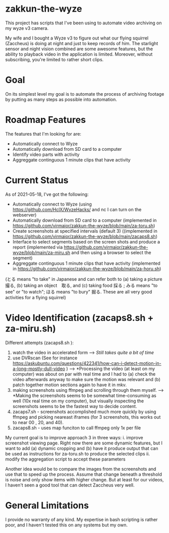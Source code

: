 # zakkun-the-wyze

This project has scripts that I've been using to automate video archiving on my wyze v3 camera. 

My wife and I bought a Wyze v3 to figure out what our flying squirrel (Zaccheus) is doing at night and just to keep records of him. The starlight sensor and night vision combined are some awesome features, but the ability to playback video in the application is limited. Moreover, without subscribing, you're limited to rather short clips.

# Goal

On its simplest level my goal is to automate the process of archiving footage by putting as many steps as possible into automation.


# Roadmap Features

The features that I'm looking for are:
* Automatically connect to Wyze
* Automatically download from SD card to a computer
* Identify video parts with activity
* Aggreggate continguous 1 minute clips that have activity


# Current Status 

As of 2021-05-18, I've got the following:
* Automatically connect to Wyze (using https://github.com/HclX/WyzeHacks/  and nc I can turn on the webserver)
* Automatically download from SD card to a computer (implemented in https://github.com/virmaior/zakkun-the-wyze/blob/main/za-toru.sh)
* Create screenshots at specified intervals (default 3) ((implemented in https://github.com/virmaior/zakkun-the-wyze/blob/main/zacaps8.sh)
* Interface to select segments based on the screen shots and produce a report (implemented via  https://github.com/virmaior/zakkun-the-wyze/blob/main/za-miru.sh and then using a browser to select the segment)
* Aggreggate continguous 1 minute clips that have activity (implemented in https://github.com/virmaior/zakkun-the-wyze/blob/main/za-horu.sh)

(とる means "to take" in Japanese and can refer both to (a) taking a picture　撮る, (b) taking an object　取る, and (c) taking food 採る ; みる means "to see" or "to watch"; ほる means "to bury" 掘る. These are all very good activities for a flying squirrel)

# Video Identification (zacaps8.sh + za-miru.sh)


Different attempts (zacaps8.sh ):
1. watch the video in accelerated form --> *Still takes quite a bit of time*
2. use DVRscan (See for instance https://askubuntu.com/questions/422341/how-can-i-detect-motion-in-a-long-mostly-dull-video ) --> *Processing the video (at least on my computer) was about on par with real time and I had to (a) check the video afterwards anyway to make sure the motion was relevant and (b) patch together motion sections again to have it in mkv.
3. making screenshots using ffmpeg and scrolling through them myself. --> *Making the screenshots seems to be somewhat time-consuming as well (10x real time on my computer), but visually inspecting the screenshots seems to be the fastest way to decide content.
4. zacaps7.sh - screenshots accomplished much more quickly by using ffmpeg and picking neareast iframes (for 3 screenshots, this works out to near 00 , 20, and 40).
5. zacaps8.sh - uses map funciton to call ffmpeg only 1x per file


My current goal is to improve approach 3 in three ways:
  i.   improve screenshot viewing page. Right now there are some dynamic features, but I want to add (a) dynamic cropping and (b) have it produce output that can be used as instructions for za-toru.sh to produce the selected clips
  ii.  modify the aggregation script to accept these parameters

Another idea would be to compare the images from the screenshots and use that to speed up the process. Assume that change beneath a threshold is noise and only show items with higher change. But at least for our videos, I haven't seen a good tool that can detect Zaccheus very well.


# General Limitations

I provide no warranty of any kind. My expertise in bash scripting is rather poor, and I haven't tested this on any systems but my own.
